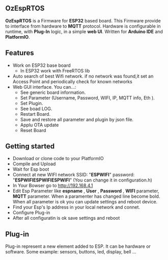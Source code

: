 ## OzEspRTOS 

**OzEspRTOS** is a Firmware for **ESP32** based board. This Firmware provide to interface from hardware to **MQTT** protocol. Hardware is configurable in runtime, with **Plug-In** logic, in a simple **web UI**. Written for **Arduino IDE** and **PlatformIO**.

## Features

* Work on ESP32 base board
    * In ESP32 work with FreeRTOS lib
* Auto search of best Wifi network. if no network was found,it set an Access Point and periodically check for known networks
* Web GUI interface. You can...:
    * See generic board information.
    * Set Parameter (Username, Password, WIFI, IP, MQTT info, Eth ).
    * Set Plugin.
    * See boad LOG.
    * Restart Board.
    * Save and restore all parameter and plugin by json file.
    * Applu OTA update
    * Reset Board 

## Getting started
* Download or clone code to your PlatformIO
 * Compile and Upload 
 * Wait for Esp boot
 * Connect at new WIFI network SSID: "**ESPWIFI**" password: "**ESPWIFIESPWIFIESPWIFI**"  (You can change it in configuration.h)
 * In Your Bowser go to http://192.168.4.1
 * Edit Esp Parameter like **espname** , **User** , **Password** , **WIFI** parameter, **MQTT** parameter. When a paramenter has changed line become bold. When all parameter is ok you can update settings and reboot device.
 * Find your Esp's Ip address in your local network and connet.
 * Configure Plug-in
 * After all configuratin is ok save settings and reboot

         
## Plug-in
Plug-in represent a new element added to ESP. It can be hardware or software. Some example:  sensors, buttons, led, display, bell ...


